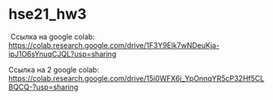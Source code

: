 # hse21_hw3

 Ссылка на google colab: https://colab.research.google.com/drive/1F3Y9Elk7wNDeuKja-ipJ1O6sYnuqCJQL?usp=sharing
 
 Ссылка на 2 google colab: https://colab.research.google.com/drive/15i0WFX6j_YpOnnqYR5cP32Hf5CLBQCQ-?usp=sharing
